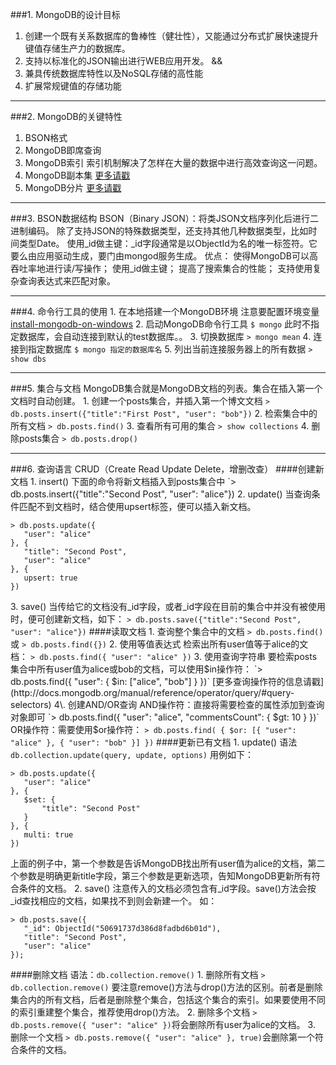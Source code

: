 ###1. MongoDB的设计目标
1. 创建一个既有关系数据库的鲁棒性（健壮性），又能通过分布式扩展快速提升键值存储生产力的数据库。
2. 支持以标准化的JSON输出进行WEB应用开发。
&&
1. 兼具传统数据库特性以及NoSQL存储的高性能
2. 扩展常规键值的存储功能

------------------------------------------------------------
###2. MongoDB的关键特性
1. BSON格式
2. MongoDB即席查询
3. MongoDB索引
索引机制解决了怎样在大量的数据中进行高效查询这一问题。
4. MongoDB副本集 [更多请戳](http://docs.mongodb.org/manual/replication/)
5. MongoDB分片 [更多请戳](http://docs.mongodb.org/manual/sharding/)

------------------------------------------------------
###3. BSON数据结构
BSON（Binary JSON）：将类JSON文档序列化后进行二进制编码。
除了支持JSON的特殊数据类型，还支持其他几种数据类型，比如时间类型Date。
使用_id做主键：_id字段通常是以ObjectId为名的唯一标签符。它要么由应用驱动生成，要门由mongod服务生成。
优点：
使得MongoDB可以高吞吐率地进行读/写操作；
使用_id做主键；
提高了搜索集合的性能；
支持使用复杂查询表达式来匹配对象。

-------------------------------------------------------
###4. 命令行工具的使用
1\. 在本地搭建一个MongoDB环境
注意要配置环境变量
[install-mongodb-on-windows](https://docs.mongodb.com/manual/tutorial/install-mongodb-on-windows/)
2\. 启动MongoDB命令行工具
`$ mongo`
此时不指定数据库，会自动连接到默认的test数据库。。
3\. 切换数据库
`> mongo mean`
4\. 连接到指定数据库
`$ mongo 指定的数据库名`
5\. 列出当前连接服务器上的所有数据
`> show dbs`

------------------------------------------------------
###5. 集合与文档
MongoDB集合就是MongoDB文档的列表。集合在插入第一个文档时自动创建。
1\. 创建一个posts集合，并插入第一个博文文档
`> db.posts.insert({"title":"First Post", "user": "bob"})`
2\. 检索集合中的所有文档
`> db.posts.find()`
3\. 查看所有可用的集合
`> show collections`
4\. 删除posts集合
`> db.posts.drop()`

-------------------------------------------------------
###6. 查询语言
CRUD（Create Read Update Delete，增删改查）
####创建新文档
1\. insert()
下面的命令将新文档插入到posts集合中
`> db.posts.insert({"title":"Second Post", "user": "alice"})
2\. update()
当查询条件匹配不到文档时，结合使用upsert标签，便可以插入新文档。
```shell
> db.posts.update({
   "user": "alice"
}, {
   "title": "Second Post",
   "user": "alice"
}, {
   upsert: true
})
```
3\. save()
当传给它的文档没有_id字段，或者_id字段在目前的集合中并没有被使用时，便可创建新文档，如下：
`> db.posts.save({"title":"Second Post", "user": "alice"})`
####读取文档
1\. 查询整个集合中的文档
`> db.posts.find()` 或 `> db.posts.find({})`
2\. 使用等值表达式
检索出所有user值等于alice的文档：
`> db.posts.find({ "user": "alice" })`
3\. 使用查询字符串
要检索posts集合中所有user值为alice或bob的文档，可以使用$in操作符：
`> db.posts.find({ "user": { $in: ["alice", "bob"] } })`
[更多查询操作符的信息请戳](http://docs.mongodb.org/manual/reference/operator/query/#query-selectors)
4\. 创建AND/OR查询
AND操作符：直接将需要检查的属性添加到查询对象即可
`> db.posts.find({ "user": "alice", "commentsCount": { $gt: 10 } })`
OR操作符：需要使用$or操作符：
`> db.posts.find( { $or: [{ "user": "alice" }, { "user": "bob" }] })`
####更新已有文档
1\. update()
语法`db.collection.update(query, update, options)`
用例如下：
```shell
> db.posts.update({
   "user": "alice"
}, {
   $set: {
       "title": "Second Post"
   }
}, {
   multi: true
})
```
上面的例子中，第一个参数是告诉MongoDB找出所有user值为alice的文档，第二个参数是明确更新title字段，第三个参数是更新选项，告知MongoDB更新所有符合条件的文档。
2\. save()
注意传入的文档必须包含有_id字段。save()方法会按_id查找相应的文档，如果找不到则会新建一个。
如：
```shell
> db.posts.save({
   "_id": ObjectId("50691737d386d8fadbd6b01d"),
   "title": "Second Post",
   "user": "alice"
});
```

####删除文档
语法：`db.collection.remove()`
1\. 删除所有文档
`> db.collection.remove()`
要注意remove()方法与drop()方法的区别。前者是删除集合内的所有文档，后者是删除整个集合，包括这个集合的索引。如果要使用不同的索引重建整个集合，推荐使用drop()方法。
2\. 删除多个文档
`> db.posts.remove({ "user": "alice" })`将会删除所有user为alice的文档。
3\. 删除一个文档
`> db.posts.remove({ "user": "alice" }, true)`会删除第一个符合条件的文档。















